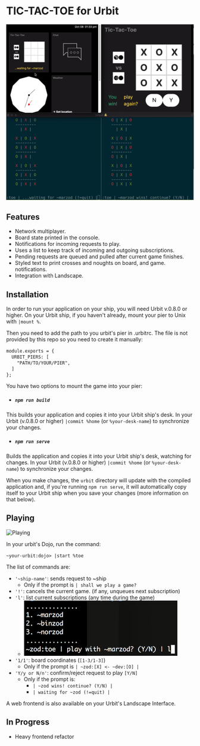 # TIC-TAC-TOE for Urbit

[![Header](toe.png)](https://youtu.be/cKofR65sTHM "TIC-TAC-TOE for Urbit")


## Features

- Network multiplayer.
- Board state printed in the console.
- Notifications for incoming requests to play.
- Uses a list to keep track of incoming and outgoing subscriptions.
- Pending requests are queued and pulled after current game finishes.
- Styled text to print crosses and noughts on board, and game. notifications.
- Integration with Landscape.

## Installation

In order to run your application on your ship, you will need Urbit v.0.8.0 or higher. On your Urbit ship, if you haven't already, mount your pier to Unix with `|mount %`.

Then you need to add the path to you urbit's pier in .urbitrc. The file is not provided by this repo so you need to create it manually:

```
module.exports = {
  URBIT_PIERS: [
    "PATH/TO/YOUR/PIER",
  ]
};

```

You have two options to mount the game into your pier:

- ##### `npm run build`

This builds your application and copies it into your Urbit ship's desk. In your Urbit (v.0.8.0 or higher) `|commit %home` (or `%your-desk-name`) to synchronize your changes.

- ##### `npm run serve`

Builds the application and copies it into your Urbit ship's desk, watching for changes. In your Urbit (v.0.8.0 or higher) `|commit %home` (or `%your-desk-name`) to synchronize your changes.

When you make changes, the `urbit` directory will update with the compiled application and, if you're running `npm run serve`, it will automatically copy itself to your Urbit ship when you save your changes (more information on that below).

## Playing

![Playing](tie.gif)

In your urbit's Dojo, run the command:

    ~your-urbit:dojo> |start %toe

The list of commands are:

- `'~ship-name'`: sends request to ~ship
  - Only if the prompt is `| shall we play a game?`
- `'!'`: cancels the current game. (if any, unqueues next subscription)
- `'l'`: list current subscriptions (any time during the game)
  - ![list|20%](subs.png)
- `'1/1'`: board coordinates (`[1-3/1-3]`)
  - Only if the prompt is `| ~zod:[X] <- ~dev:[O] |`
- `'Y/y or N/n'`: confirm/reject request to play `[Y/N]`
  - Only if the prompt is:
    - `| ~zod wins! continue? (Y/N) |`
    - `| waiting for ~zod (!=quit) |`

A web frontend is also available on your Urbit's Landscape Interface.

## In Progress
- Heavy frontend refactor
